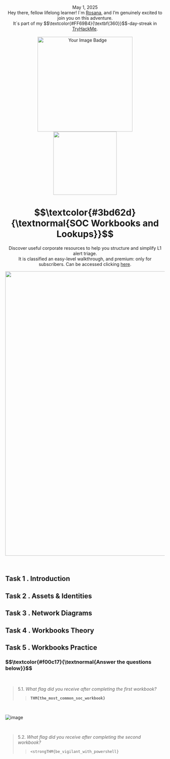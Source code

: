 <p align="center">May 1, 2025<br>
Hey there, fellow lifelong learner! I´m <a href="https://www.linkedin.com/in/rosanafssantos/">Rosana</a>, and I’m genuinely excited to join you on this adventure.<br>
It´s part of my $$\textcolor{#FF69B4}{\textbf{360}}$$-day-streak in  <a href="https://tryhackme.com">TryHackMe</a>.<br><br>
<img width="300px" src="https://github.com/user-attachments/assets/e96bcd74-9ef3-4a20-ac8d-638b6bf6b6cc" alt="Your Image Badge"><br>
<img width="200px" src="https://github.com/user-attachments/assets/28b561fc-e1c5-4660-a1d1-35253055f98b"><br></p>

<h1 align="center">$$\textcolor{#3bd62d}{\textnormal{SOC Workbooks and Lookups}}$$</h1>
<p align="center">Discover useful corporate resources to help you structure and simplify L1 alert triage.<br> It is classified an easy-level walkthrough, and premium: only for subscribers. Can be accessed clicking <a href="https://tryhackme.com/room/socworkbookslookups">here</a>.</p>


<p align="center"> <img width="900px" src="https://github.com/user-attachments/assets/6a2c9e73-11b0-4a47-9cae-3ac45c20b67b"> </p>

<br>


<h2>Task 1 . Introduction</h2>

<h2>Task 2 . Assets & Identities</h2>

<h2>Task 3 . Network Diagrams</h2>

<h2>Task 4 . Workbooks Theory</h2>

<h2>Task 5 . Workbooks Practice</h2>

<h3 align="left"> $$\textcolor{#f00c17}{\textnormal{Answer the questions below}}$$ </h3>

<br>

> 5.1. <em>What flag did you receive after completing the first workbook?</em><br><a id='5.1'></a>
>> <code><strong>THM{the_most_common_soc_workbook}</strong></code>

<br>

![image](https://github.com/user-attachments/assets/eaf5b089-a5ff-4d83-8f53-4f1e2e491976)

<br>

> 5.2. <em>What flag did you receive after completing the second workbook?</em><br><a id='5.2'></a>
>> <code><strongTHM{be_vigilant_with_powershell}</strong></code>

